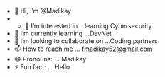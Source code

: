 - 👋 Hi, I’m @Madikay
- - 👀 I’m interested in ...learning Cybersecurity 
- 🌱 I’m currently learning ...DevNet 
- 💞️ I’m looking to collaborate on ...Coding partners
- 📫 How to reach me ... fmadikay52@gmail.com 
- 😄 Pronouns: ... Madikay 
- ⚡ Fun fact: ... Hello 

<!---
Madikay/Madikay is a ✨ special ✨ repository because its `README.md` (this file) appears on your GitHub profile.
You can click the Preview link to take a look at your changes.
--->
